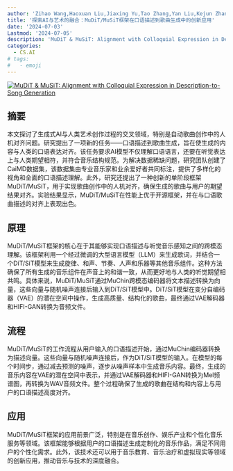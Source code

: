 ```yaml
---
author: 'Zihao Wang,Haoxuan Liu,Jiaxing Yu,Tao Zhang,Yan Liu,Kejun Zhang'
title: '探索AI与艺术的融合：MuDiT/MuSiT框架在口语描述到歌曲生成中的创新应用'
date: '2024-07-03'
Lastmod: '2024-07-05'
description: 'MuDiT & MuSiT: Alignment with Colloquial Expression in Description-to-Song Generation'
categories:
  - CS.AI
# tags:
#   - emoji
---
```


[![MuDiT & MuSiT: Alignment with Colloquial Expression in Description-to-Song Generation](https://arxiv-research-1301205113.cos.ap-guangzhou.myqcloud.com/images/2407.03188v1.pdf_0.jpg)](https://arxiv.org/abs/2407.03188v1)

## 摘要

本文探讨了生成式AI与人类艺术创作过程的交叉领域，特别是自动歌曲创作中的人机对齐问题。研究提出了一项新的任务——口语描述到歌曲生成，旨在使生成的内容与人类的口语表达对齐。该任务要求AI模型不仅理解口语语言，还要在听觉表达上与人类期望相符，并符合音乐结构规范。为解决数据稀缺问题，研究团队创建了CaiMD数据集，该数据集由专业音乐家和业余爱好者共同标注，提供了多样化的视角和全面的口语描述理解。此外，研究还提出了一种创新的单阶段框架MuDiT/MuSiT，用于实现歌曲创作中的人机对齐，确保生成的歌曲与用户的期望结果对齐。实验结果显示，MuDiT/MuSiT在性能上优于开源框架，并在与口语歌曲描述的对齐上表现出色。<!--more-->

## 原理

MuDiT/MuSiT框架的核心在于其能够实现口语描述与听觉音乐感知之间的跨模态理解。该框架利用一个经过微调的大型语言模型（LLM）来生成歌词，并结合一个DiT/SiT模型来生成旋律、和声、节奏、人声和乐器等其他音乐组件。这种方法确保了所有生成的音乐组件在声音上的和谐一致，从而更好地与人类的听觉期望相共鸣。具体来说，MuDiT/MuSiT通过MuChin跨模态编码器将文本描述转换为向量，这些向量与随机噪声连接后输入到DiT/SiT模型中。DiT/SiT模型在变分自编码器（VAE）的潜在空间中操作，生成高质量、结构化的歌曲，最终通过VAE解码器和HIFI-GAN转换为音频文件。

## 流程

MuDiT/MuSiT的工作流程从用户输入的口语描述开始，通过MuChin编码器转换为描述向量。这些向量与随机噪声连接后，作为DiT/SiT模型的输入。在模型的每个时间步，通过减去预测的噪声，逐步从噪声样本中生成音乐内容。最终，生成的音乐内容在VAE的潜在空间中表示，并通过VAE解码器和HIFI-GAN转换为Mel频谱图，再转换为WAV音频文件。整个过程确保了生成的歌曲在结构和内容上与用户的口语描述高度对齐。

## 应用

MuDiT/MuSiT框架的应用前景广泛，特别是在音乐创作、娱乐产业和个性化音乐服务等领域。该框架能够根据用户的口语描述生成定制化的音乐作品，满足不同用户的个性化需求。此外，该技术还可以用于音乐教育、音乐治疗和虚拟现实等领域的创新应用，推动音乐与技术的深度融合。